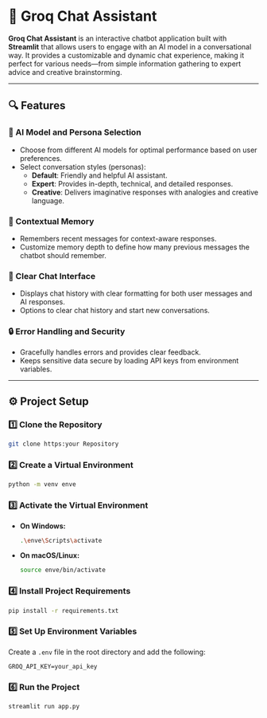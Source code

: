# 🚀 Groq Chat Assistant

**Groq Chat Assistant** is an interactive chatbot application built with **Streamlit** that allows users to engage with an AI model in a conversational way. It provides a customizable and dynamic chat experience, making it perfect for various needs—from simple information gathering to expert advice and creative brainstorming.

---

## 🔍 **Features**

### 🎯 AI Model and Persona Selection
- Choose from different AI models for optimal performance based on user preferences.
- Select conversation styles (personas):
  - **Default**: Friendly and helpful AI assistant.
  - **Expert**: Provides in-depth, technical, and detailed responses.
  - **Creative**: Delivers imaginative responses with analogies and creative language.

### 🧠 Contextual Memory
- Remembers recent messages for context-aware responses.
- Customize memory depth to define how many previous messages the chatbot should remember.

### 💬 Clear Chat Interface
- Displays chat history with clear formatting for both user messages and AI responses.
- Options to clear chat history and start new conversations.


### 🔒 Error Handling and Security
- Gracefully handles errors and provides clear feedback.
- Keeps sensitive data secure by loading API keys from environment variables.

---

## ⚙️ **Project Setup**

### 1️⃣ Clone the Repository

```bash
git clone https:your Repository
```

### 2️⃣ Create a Virtual Environment

```bash
python -m venv enve
```

### 3️⃣ Activate the Virtual Environment

- **On Windows:**
  ```bash
  .\enve\Scripts\activate
  ```
- **On macOS/Linux:**
  ```bash
  source enve/bin/activate
  ```

### 4️⃣ Install Project Requirements

```bash
pip install -r requirements.txt
```

### 5️⃣ Set Up Environment Variables

Create a `.env` file in the root directory and add the following:

```
GROQ_API_KEY=your_api_key
```

### 6️⃣ Run the Project

```bash
streamlit run app.py
```


